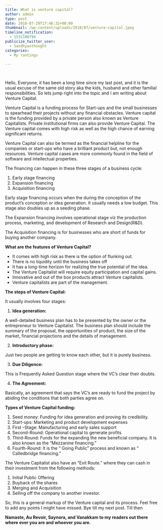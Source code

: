 ```yaml
---
title: What is venture capital?
author: admin
type: post
date: 2018-07-20T17:46:32+00:00
thumbnail: /wp-content/uploads/2018/07/venture-capital.jpeg
timeline_notification:
  - 1532108794
publicize_twitter_user:
  - Sandhyasthought
categories:
  - My rantings

---
```

&nbsp;

Hello, Everyone, it has been a long time since my last post, and it is the usual excuse of the same old story aka the kids, husband and other familial responsibilities. So lets jump right into the topic and I am writing about Venture Capital.

Venture Capital is a funding process for Start-ups and the small businesses to spearhead their projects without any financial obstacles. Venture capital is the funding provided by a private person also known as Venture Capitalists. Private institutional firms can also provide Venture Capital. The Venture capital comes with high risk as well as the high chance of earning significant returns.

Venture Capital can also be termed as the financial helpline for the companies or start-ups who have a brilliant product but, not enough resources. Venture capital cases are more commonly found in the field of software and intellectual properties.

The financing can happen in these three stages of a business cycle:

  1. Early stage financing
  2. Expansion financing
  3. Acquisition financing

Early stage financing occurs when the during the conception of the product’s conception or idea generation. It usually needs a low budget. This stage also doubles up as a seeding phase.

The Expansion financing involves operational stage viz the production process, marketing, and development of Research and Design(R&D).

The Acquisition financing is for businesses who are short of funds for buying another company.

**What are the features of Venture Capital?**

  * It comes with high risk as there is the option of flunking out.
  * There is no liquidity until the business takes off
  * It has a long-time horizon for realizing the true potential of the idea.
  * The Venture Capitalist will require equity participation and capital gains.
  * Innovative and out of the box products attract Venture capitalists.
  * Venture capitalists are part of the management.

**The steps of Venture Capital:**

It usually involves four stages:

  1. **Idea generation:**

A well-detailed business plan has to be presented by the owner or the entrepreneur to Venture Capitalist. The business plan should include the summary of the proposal, the opportunities of product, the size of the market, financial projections and the details of management.

<ol start="2">
  <li>
    <strong>Introductory phase:</strong>
  </li>
</ol>

Just two people are getting to know each other, but it is purely business.

<ol start="3">
  <li>
    <strong>Due Diligence:</strong>
  </li>
</ol>

This is Frequently Asked Question stage where the VC’s clear their doubts.

<ol start="4">
  <li>
    <strong>The Agreement:</strong>
  </li>
</ol>

Basically, an agreement that says the VC’s are ready to fund the project by abiding the conditions that both parties agree on.

**Types of Venture Capital funding:**

  1. Seed money: Funding for idea generation and proving its credibility.
  2. Start-ups: Marketing and product development expenses
  3. First –Stage: Manufacturing and early sales support
  4. Second-Round: Operational capital to generate profits
  5. Third-Round: Funds for the expanding the new beneficial company. It is also known as the “Mezzanine financing.”
  6. Fourth-Round: It is the “ Going Public” process and known as “ Calledbridge financing.”

The Venture Capitalist also have an “Exit Route.” where they can cash in their investment from the following methods:

  1. Initial Public Offering
  2. Buyback of the shares
  3. Merging and Acquisition
  4. Selling off the company to another investor.

So, this is a general markup of the Venture capital and its process. Feel free to add any points I might have missed. Bye till my next post. Till then

**Namaste, Au Revoir, Saynora, and Vanakkam to my readers out there where ever you are and whoever you are.**

&nbsp;

&nbsp;

&nbsp;

&nbsp;